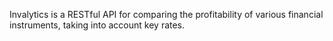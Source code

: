 Invalytics is a RESTful API for comparing the profitability of various financial instruments, taking into account key rates.